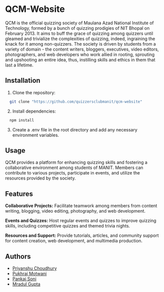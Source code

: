 
# QCM-Website

QCM is the official quizzing society of Maulana Azad National Institute of Technology, formed by a bunch of quizzing prodigies of NIT Bhopal on February 2013. It aims to buff the grace of quizzing among quizzers until gleamed and trivialize the complexities of quizzing, indeed, ingraining the knack for it among non-quizzers. The society is driven by students from a variety of domain - the content writers, bloggers, executives, video editors, photographers, and web developers who work allied in rooting, sprouting and upshooting an entire idea, thus, instilling skills and ethics in them that last a lifetime.

## Installation

1. Clone the repository:

 ```bash
   git clone "https://github.com/quizzersclubmanit/qcm-website"
```

2. Install dependencies:
 ```bash
   npm install
```
3. Create a .env file in the root directory and add any necessary environment variables.
## Usage

QCM provides a platform for enhancing quizzing skills and fostering a collaborative environment among students of MANIT. Members can contribute to various projects, participate in events, and utilize the resources provided by the society.


## Features

**Collaborative Projects:**
 Facilitate teamwork among members from content writing, blogging, video editing, photography, and web development.

**Events and Quizzes:** Host regular events and quizzes to improve quizzing skills, including competitive quizzes and themed trivia nights.

**Resources and Support:** Provide tutorials, articles, and community support for content creation, web development, and multimedia production.


## Authors

- [Priyanshu Choudhury](https://github.com/pecee06)
- [Pukhraj Motwani](https://github.com/pm-235779)
- [Pankaj Soni](https://github.com/Pankajinos)
- [Mradul Gupta](https://github.com/Mradulgupta1)

